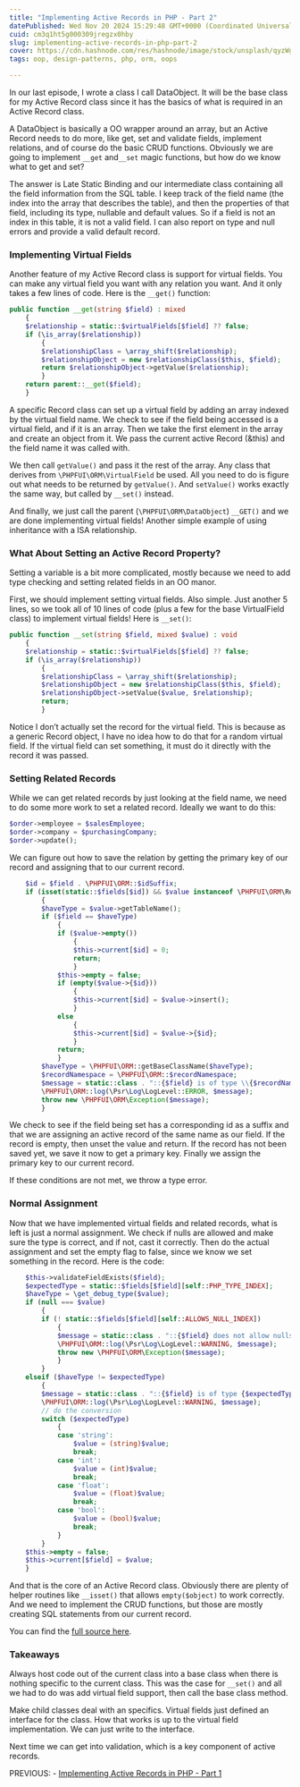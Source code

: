 ```yaml
---
title: "Implementing Active Records in PHP - Part 2"
datePublished: Wed Nov 20 2024 15:29:48 GMT+0000 (Coordinated Universal Time)
cuid: cm3q1ht5g000309jregzx0hby
slug: implementing-active-records-in-php-part-2
cover: https://cdn.hashnode.com/res/hashnode/image/stock/unsplash/qyzWgOSa_WU/upload/0f4f0d123445484cb2f8224180ec9a43.jpeg
tags: oop, design-patterns, php, orm, oops

---
```


In our last episode, I wrote a class I call DataObject. It will be the base class for my Active Record class since it has the basics of what is required in an Active Record class.

A DataObject is basically a OO wrapper around an array, but an Active Record needs to do more, like get, set and validate fields, implement relations, and of course do the basic CRUD functions. Obviously we are going to implement `__get` and`__set` magic functions, but how do we know what to get and set?

The answer is Late Static Binding and our intermediate class containing all the field information from the SQL table. I keep track of the field name (the index into the array that describes the table), and then the properties of that field, including its type, nullable and default values. So if a field is not an index in this table, it is not a valid field. I can also report on type and null errors and provide a valid default record.

### Implementing Virtual Fields

Another feature of my Active Record class is support for virtual fields. You can make any virtual field you want with any relation you want. And it only takes a few lines of code. Here is the `__get()` function:

```php
public function __get(string $field) : mixed
	{
	$relationship = static::$virtualFields[$field] ?? false;
	if (\is_array($relationship))
		{
		$relationshipClass = \array_shift($relationship);
		$relationshipObject = new $relationshipClass($this, $field);
		return $relationshipObject->getValue($relationship);
		}
	return parent::__get($field);
	}
```

A specific Record class can set up a virtual field by adding an array indexed by the virtual field name. We check to see if the field being accessed is a virtual field, and if it is an array. Then we take the first element in the array and create an object from it. We pass the current active Record (&this) and the field name it was called with.

We then call `getValue()` and pass it the rest of the array. Any class that derives from `\PHPFUI\ORM\VirtualField` be used. All you need to do is figure out what needs to be returned by `getValue()`. And `setValue()` works exactly the same way, but called by `__set()` instead.

And finally, we just call the parent (`\PHPFUI\ORM\DataObject`) `__GET()` and we are done implementing virtual fields! Another simple example of using inheritance with a ISA relationship.

### What About Setting an Active Record Property?

Setting a variable is a bit more complicated, mostly because we need to add type checking and setting related fields in an OO manor.

First, we should implement setting virtual fields. Also simple. Just another 5 lines, so we took all of 10 lines of code (plus a few for the base VirtualField class) to implement virtual fields! Here is `__set()`:

```php
public function __set(string $field, mixed $value) : void
	{
	$relationship = static::$virtualFields[$field] ?? false;
	if (\is_array($relationship))
		{
		$relationshipClass = \array_shift($relationship);
    	$relationshipObject = new $relationshipClass($this, $field);
		$relationshipObject->setValue($value, $relationship);
		return;
		}
```

Notice I don’t actually set the record for the virtual field. This is because as a generic Record object, I have no idea how to do that for a random virtual field. If the virtual field can set something, it must do it directly with the record it was passed.

### Setting Related Records

While we can get related records by just looking at the field name, we need to do some more work to set a related record. Ideally we want to do this:

```php
$order->employee = $salesEmployee;
$order->company = $purchasingCompany;
$order->update();
```

We can figure out how to save the relation by getting the primary key of our record and assigning that to our current record.

```php
	$id = $field . \PHPFUI\ORM::$idSuffix;
	if (isset(static::$fields[$id]) && $value instanceof \PHPFUI\ORM\Record)
		{
		$haveType = $value->getTableName();
		if ($field == $haveType)
			{
			if ($value->empty())
				{
				$this->current[$id] = 0;
				return;
				}
			$this->empty = false;
			if (empty($value->{$id}))
				{
				$this->current[$id] = $value->insert();
				}
			else
				{
				$this->current[$id] = $value->{$id};
				}
			return;
			}
		$haveType = \PHPFUI\ORM::getBaseClassName($haveType);
		$recordNamespace = \PHPFUI\ORM::$recordNamespace;
		$message = static::class . "::{$field} is of type \\{$recordNamespace}\\" . \PHPFUI\ORM::getBaseClassName($field) . " but being assigned a type of \\{$recordNamespace}\\{$haveType}}";
		\PHPFUI\ORM::log(\Psr\Log\LogLevel::ERROR, $message);
        throw new \PHPFUI\ORM\Exception($message);
		}
```

We check to see if the field being set has a corresponding id as a suffix and that we are assigning an active record of the same name as our field. If the record is empty, then unset the value and return. If the record has not been saved yet, we save it now to get a primary key. Finally we assign the primary key to our current record.

If these conditions are not met, we throw a type error.

### Normal Assignment

Now that we have implemented virtual fields and related records, what is left is just a normal assignment. We check if nulls are allowed and make sure the type is correct, and if not, cast it correctly. Then do the actual assignment and set the empty flag to false, since we know we set something in the record. Here is the code:

```php
	$this->validateFieldExists($field);
	$expectedType = static::$fields[$field][self::PHP_TYPE_INDEX];
	$haveType = \get_debug_type($value);
	if (null === $value)
		{
		if (! static::$fields[$field][self::ALLOWS_NULL_INDEX])
			{
			$message = static::class . "::{$field} does not allow nulls";
			\PHPFUI\ORM::log(\Psr\Log\LogLevel::WARNING, $message);
			throw new \PHPFUI\ORM\Exception($message);
			}
		}
	elseif ($haveType != $expectedType)
		{
		$message = static::class . "::{$field} is of type {$expectedType} but being assigned a type of {$haveType}";
		\PHPFUI\ORM::log(\Psr\Log\LogLevel::WARNING, $message);
		// do the conversion
		switch ($expectedType)
			{
			case 'string':
				$value = (string)$value;
				break;
			case 'int':
				$value = (int)$value;
				break;
			case 'float':
				$value = (float)$value;
				break;
			case 'bool':
				$value = (bool)$value;
				break;
			}
		}
	$this->empty = false;
	$this->current[$field] = $value;
	}
```

And that is the core of an Active Record class. Obviously there are plenty of helper routines like `__isset()` that allows `empty($object)` to work correctly. And we need to implement the CRUD functions, but those are mostly creating SQL statements from our current record.

You can find the [full source here](https://github.com/phpfui/ORM/blob/main/src/PHPFUI/ORM/Record.php).

### Takeaways

Always host code out of the current class into a base class when there is nothing specific to the current class. This was the case for `__set()` and all we had to do was add virtual field support, then call the base class method.

Make child classes deal with an specifics. Virtual fields just defined an interface for the class. How that works is up to the virtual field implementation. We can just write to the interface.

Next time we can get into validation, which is a key component of active records.

PREVIOUS: - [Implementing Active Records in PHP - Part 1](https://blog.phpfui.com/implementing-active-records-in-php-part-1)